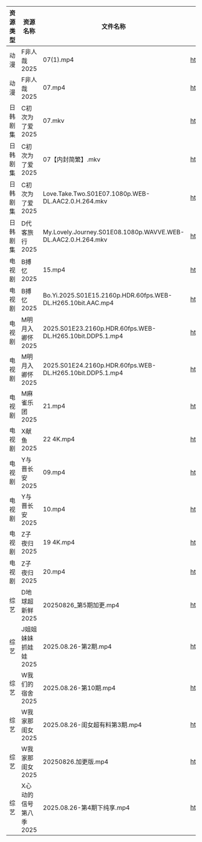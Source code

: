 | 资源类型 | 资源名称          | 文件名称                                                         | 分享链接                                 | 更新时间                |
| ---- | ------------- | ------------------------------------------------------------ | ------------------------------------ | ------------------- |
| 动漫   | F非人哉2025      | 07(1).mp4                                                    | https://pan.quark.cn/s/f1a1468453ba  | 2025-08-26 16:16:35 |
| 动漫   | F非人哉2025      | 07.mp4                                                       | https://pan.quark.cn/s/f1a1468453ba  | 2025-08-26 16:16:38 |
| 日韩剧集 | C初次为了爱2025    | 07.mkv                                                       | https://pan.quark.cn/s/0523b5d1b795  | 2025-08-26 16:15:53 |
| 日韩剧集 | C初次为了爱2025    | 07【内封简繁】.mkv                                                 | https://pan.quark.cn/s/0523b5d1b795  | 2025-08-26 21:15:48 |
| 日韩剧集 | C初次为了爱2025    | Love.Take.Two.S01E07.1080p.WEB-DL.AAC2.0.H.264.mkv           | https://pan.quark.cn/s/0523b5d1b795  | 2025-08-26 21:15:52 |
| 日韩剧集 | D代客旅行2025     | My.Lovely.Journey.S01E08.1080p.WAVVE.WEB-DL.AAC2.0.H.264.mkv | https://pan.quark.cn/s/ffaab0f06b8d  | 2025-08-26 21:16:07 |
| 电视剧  | B搏忆2025       | 15.mp4                                                       | https://pan.quark.cn/s/4a3ccf303089  | 2025-08-26 16:15:29 |
| 电视剧  | B搏忆2025       | Bo.Yi.2025.S01E15.2160p.HDR.60fps.WEB-DL.H265.10bit.AAC.mp4  | https://pan.quark.cn/s/4a3ccf303089  | 2025-08-26 16:15:25 |
| 电视剧  | M明月入卿怀2025    | 2025.S01E23.2160p.HDR.60fps.WEB-DL.H265.10bit.DDP5.1.mp4     | https://pan.quark.cn/s/6b8f9ab94561  | 2025-08-26 21:19:39 |
| 电视剧  | M明月入卿怀2025    | 2025.S01E24.2160p.HDR.60fps.WEB-DL.H265.10bit.DDP5.1.mp4     | https://pan.quark.cn/s/6b8f9ab94561  | 2025-08-26 21:19:42 |
| 电视剧  | M麻雀乐团2025     | 21.mp4                                                       | https://pan.quark.cn/s/6f7fe24c7e8f  | 2025-08-26 10:20:20 |
| 电视剧  | X献鱼2025       | 22 4K.mp4                                                    | https://www.alipan.com/s/RdyreAB7CLk | 2025-08-26 18:01:04 |
| 电视剧  | Y与晋长安2025     | 09.mp4                                                       | https://www.alipan.com/s/aMEzRwvUo21 | 2025-08-26 20:01:04 |
| 电视剧  | Y与晋长安2025     | 10.mp4                                                       | https://www.alipan.com/s/aMEzRwvUo21 | 2025-08-26 20:01:03 |
| 电视剧  | Z子夜归2025      | 19 4K.mp4                                                    | https://www.alipan.com/s/eenSecWfvhF | 2025-08-26 20:01:20 |
| 电视剧  | Z子夜归2025      | 20.mp4                                                       | https://www.alipan.com/s/eenSecWfvhF | 2025-08-26 20:01:19 |
| 综艺   | D地球超新鲜2025    | 20250826_第5期加更.mp4                                           | https://www.alipan.com/s/RYH2797MVWw | 2025-08-26 14:01:29 |
| 综艺   | J姐姐妹妹抓娃娃2025  | 2025.08.26-第2期.mp4                                           | https://pan.quark.cn/s/1f1c2cfb3ccb  | 2025-08-26 16:32:54 |
| 综艺   | W我们的宿舍2025    | 2025.08.26-第10期.mp4                                          | https://pan.quark.cn/s/f9a388d84b7d  | 2025-08-26 16:35:54 |
| 综艺   | W我家那闺女2025    | 2025.08.26-闺女超有料第3期.mp4                                      | https://pan.quark.cn/s/382e9ca0c203  | 2025-08-26 16:36:11 |
| 综艺   | W我家那闺女2025    | 20250826.加更版.mp4                                             | https://pan.quark.cn/s/382e9ca0c203  | 2025-08-26 16:36:07 |
| 综艺   | X心动的信号第八季2025 | 2025.08.26-第4期下纯享.mp4                                        | https://pan.quark.cn/s/a2f1532c7f0e  | 2025-08-26 16:36:47 |
